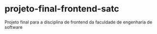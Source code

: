 # projeto-final-frontend-satc
Projeto final para a disciplina de frontend da faculdade de engenharia de software

